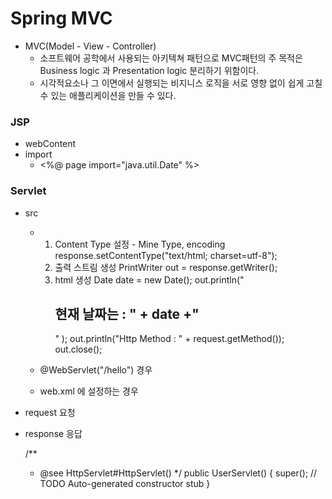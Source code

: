 # Spring MVC

- MVC(Model - View - Controller)
  - 소프트웨어 공학에서 사용되는 아키텍쳐 패턴으로 MVC패턴의 주 목적은 Business logic 과 Presentation logic 분리하기 위함이다.
  - 시각적요소나 그 이면에서 실행되는 비지니스 로직을 서로 영향 없이  쉽게 고칠수 있는 애플리케이션을 만들 수 있다.

### JSP

- webContent
- import 
  - <%@ page import="java.util.Date" %>

### Servlet

- src  

  - 1. Content Type 설정 - Mine Type, encoding 
       		response.setContentType("text/html; charset=utf-8");
    2.  출력 스트림 생성 
       		PrintWriter out = response.getWriter();
    3. html 생성
       		Date date = new Date();
       		out.println("<h2>현재 날짜는 : " + date +"</h2>" );
       		out.println("Http Method : " + request.getMethod());
       		out.close();

  - @WebServlet("/hello") 경우 
  - web.xml 에 설정하는 경우 

- request 요청 

- response 응답





  /**
     * @see HttpServlet#HttpServlet()
          */
        public UserServlet() {
        super();
        // TODO Auto-generated constructor stub
        }